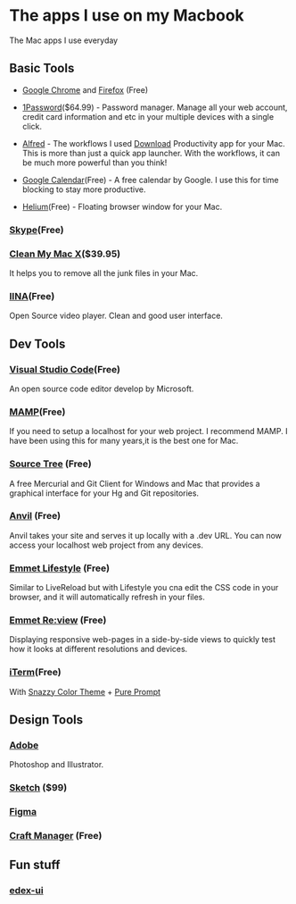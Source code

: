 # The apps I use on my Macbook 
The Mac apps I use everyday

Basic Tools
------
* [Google Chrome](https://www.google.com/intl/en/chrome/browser/desktop/index.html) and [Firefox](https://www.mozilla.org/en-US/firefox/new/) (Free)

* [1Password](https://1password.com/)($64.99) - Password manager. Manage all your web account, credit card information and etc in your multiple devices with a single click.

* [Alfred](https://www.alfredapp.com) - The workflows I used [Download](https://pan.baidu.com/s/1nv8Hrkt) 
Productivity app for your Mac. This is more than just a quick app launcher. With the workflows, it can be much more powerful than you think!

* [Google Calendar](https://calendar.google.com/)(Free) - A free calendar by Google. I use this for time blocking to stay more productive. 

* [Helium](http://jadengeller.github.io/Helium/)(Free) - Floating browser window for your Mac.

### [Skype](https://www.skype.com/en/download-skype/skype-for-computer/)(Free)

### [Clean My Mac X](http://macpaw.com/cleanmymac)($39.95)
It helps you to remove all the junk files in your Mac.

### [IINA](https://iina.io/)(Free)
Open Source video player. Clean and good user interface. 


## Dev Tools
### [Visual Studio Code](https://code.visualstudio.com/)(Free)
An open source code editor develop by Microsoft.

### [MAMP](https://www.mamp.info/)(Free)
If you need to setup a localhost for your web project. I recommend MAMP. I have been using this for many years,it is the best one for Mac.  

### [Source Tree](https://www.sourcetreeapp.com/) (Free)
A free Mercurial and Git Client for Windows and Mac that provides a graphical interface for your Hg and Git repositories.

### [Anvil](http://anvilformac.com/) (Free)
Anvil takes your site and serves it up locally with a .dev URL. You can now access your localhost web project from any devices.

### [Emmet Lifestyle](http://livestyle.io) (Free)
Similar to LiveReload but with Lifestyle you cna edit the CSS code in your browser, and it will automatically refresh in your files. 

### [Emmet Re:view](http://re-view.emmet.io/) (Free)
Displaying responsive web-pages in a side-by-side views to quickly test how it looks at different resolutions and devices.

### [iTerm](https://iterm2.com/)(Free)
With [Snazzy Color Theme](https://github.com/mbadolato/iTerm2-Color-Schemes/blob/master/schemes/Snazzy.itermcolors) + [Pure Prompt](https://github.com/sindresorhus/pure)



## Design Tools
### [Adobe](https://www.adobe.com)
Photoshop and Illustrator.

### [Sketch](https://www.sketchapp.com) ($99)
### [Figma](https://www.figma.com) 
### [Craft Manager](https://www.invisionapp.com/craft) (Free)

## Fun stuff
### [edex-ui](https://github.com/GitSquared/edex-ui)
